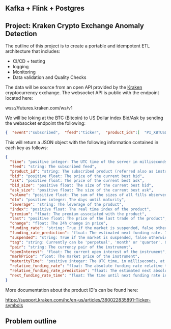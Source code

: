 ## Kafka + Flink + Postgres 

## Project: Kraken Crypto Exchange Anomaly Detection
The outline of this project is to create a portable and idempotent ETL architecture that includes:

- CI/CD + testing
- logging
- Monitoring
- Data validation and Quality Checks

The data will be source from an open API provided by the [Kraken](https://support.kraken.com/hc/en-us) cryptocurrency exchange. 
The websocket API is public with the endpoint located here:

wss://futures.kraken.com/ws/v1

We will be loking at the BTC (Bitcoin) to US Dollar index Bid/Ask by sending the websocket endpoint the following:

```json
{  "event":"subscribed",  "feed":"ticker",  "product_ids":[  "PI_XBTUSD"  ]   }
```
This will return a JSON object with the following information contained in each key as follows:
```json
{  
  "time": "positive integer: The UTC time of the server in milliseconds",  
  "feed": "string: The subscribed feed",  
  "product_id": "string: The subscribed product (referred also as instrument or symbol)",  
  "bid": "positive float: The price of the current best bid",  
  "ask": "positive float: The price of the current best ask",  
  "bid_size": "positive float: The size of the current best bid",  
  "ask_size": "positive float: The size of the current best ask",  
  "volume": "positive float: The sum of the sizes of all fills observed in the last 24 hours",  
  "dtm": "positive integer: The days until maturity",  
  "leverage": "string: The leverage of the product",  
  "index": "positive float: The real time index of the product",    
  "premium": "float: The premium associated with the product",  
  "last": "positive float: The price of the last trade of the product",  
  "change": "float: The 24h change in price",  
  "funding_rate": "string: True if the market is suspended, false otherwise",  
  "funding_rate_prediction": "float: The estimated next funding rate. If zero, field is not populated.",  
  "suspended": "string:	True if the market is suspended, false otherwise",   
  "tag": "string: Currently can be 'perpetual', 'month' or 'quarter'. Other tags may be added without notice.",  
  "pair": "string: The currency pair of the instrument",  
  "openInterest": "float: The current open interest of the instrument",  
  "markPrice": "float: The market price of the instrument",
  "maturityTime": "positive integer: The UTC time, in milliseconds, at which the contract will stop ",  
  "relative_funding_rate": "float: The absolute funding rate relative to the spot price at the time of funding rate calculation. If zero, field is not populated.",  
  "relative_funding_rate_prediction": "float: The estimated next absolute funding rate relative to the current spot price. If zero, field is not populated.",  
  "next_funding_rate_time": "float: The time until next funding rate in milliseconds."  
} 
``` 
 
More documentation about the product ID's can be found here:

https://support.kraken.com/hc/en-us/articles/360022835891-Ticker-symbols

## Problem outline




